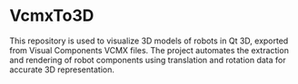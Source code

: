 # VcmxTo3D
This repository is used to visualize 3D models of robots in Qt 3D, exported from Visual Components VCMX files. The project automates the extraction and rendering of robot components using translation and rotation data for accurate 3D representation.
